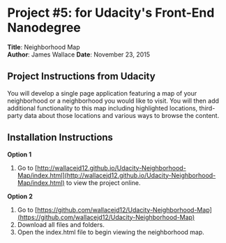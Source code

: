 # Project #5: for Udacity's Front-End Nanodegree

**Title**: Neighborhood Map <br />
**Author**: James Wallace
**Date**: November 23, 2015

## Project Instructions from Udacity

You will develop a single page application featuring a map of your neighborhood or a neighborhood you would like to visit. You will then add additional functionality to this map including highlighted locations, third-party data about those locations and various ways to browse the content.

## Installation Instructions

**Option 1**

1. Go to [http://wallacejd12.github.io/Udacity-Neighborhood-Map/index.html](http://wallacejd12.github.io/Udacity-Neighborhood-Map/index.html) to view the project online.

**Option 2**

1. Go to [https://github.com/wallacejd12/Udacity-Neighborhood-Map](https://github.com/wallacejd12/Udacity-Neighborhood-Map)
2. Download all files and folders.
3. Open the index.html file to begin viewing the neighborhood map.

